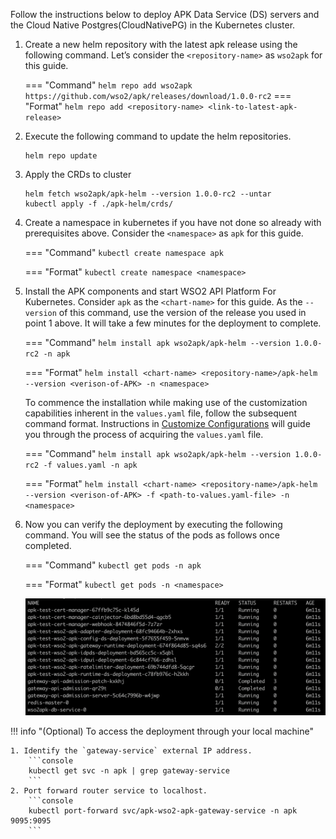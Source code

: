 
Follow the instructions below to deploy APK Data Service (DS) servers and the Cloud Native Postgres(CloudNativePG) in the Kubernetes cluster.

1. Create a new helm repository with the latest apk release using the following command. Let’s consider the ```<repository-name>``` as ```wso2apk``` for this guide.

	=== "Command"
		```
		helm repo add wso2apk https://github.com/wso2/apk/releases/download/1.0.0-rc2
		```
	=== "Format"
		```
		helm repo add <repository-name> <link-to-latest-apk-release>
		```
	
2. Execute the following command to update the helm repositories.

      ```console
      helm repo update
      ```

3. Apply the CRDs to cluster

	```console
	helm fetch wso2apk/apk-helm --version 1.0.0-rc2 --untar
	kubectl apply -f ./apk-helm/crds/
	```

4.  Create a namespace in kubernetes if you have not done so already with prerequisites above. Consider the ```<namespace>``` as ```apk``` for this guide.
	
	=== "Command"
		```
		kubectl create namespace apk
		```

	=== "Format"
		```
		kubectl create namespace <namespace>
		```

5. Install the APK components and start WSO2 API Platform For Kubernetes. Consider ```apk``` as the ```<chart-name>``` for this guide. As the ```--version``` of this command, use the version of the release you used in point 1 above. It will take a few minutes for the deployment to complete.

	=== "Command"
		```
		helm install apk wso2apk/apk-helm --version 1.0.0-rc2 -n apk
		```

	=== "Format"
		```
		helm install <chart-name> <repository-name>/apk-helm --version <verison-of-APK> -n <namespace>
		```
	
	To commence the installation while making use of the customization capabilities inherent in the `values.yaml` file, follow the subsequent command format. Instructions in [Customize Configurations](../setup/Customize-Configurations.md) will guide you through the process of acquiring the `values.yaml` file.

	=== "Command"
		```
		helm install apk wso2apk/apk-helm --version 1.0.0-rc2 -f values.yaml -n apk
		```

	=== "Format"
		```
		helm install <chart-name> <repository-name>/apk-helm --version <verison-of-APK> -f <path-to-values.yaml-file> -n <namespace>
		```

6.  Now you can verify the deployment by executing the following command. You will see the status of the pods as follows once completed.

    === "Command"
        ```
        kubectl get pods -n apk
        ```

    === "Format"
        ```
        kubectl get pods -n <namespace>
        ```

    [![Pod Status](../assets/img/get-started/pod-status.png)](../assets/img/get-started/pod-status.png)


!!! info "(Optional) To access the deployment through your local machine"

    1. Identify the `gateway-service` external IP address.
        ```console
        kubectl get svc -n apk | grep gateway-service
        ```
    2. Port forward router service to localhost.
        ```console
        kubectl port-forward svc/apk-wso2-apk-gateway-service -n apk 9095:9095
        ```
